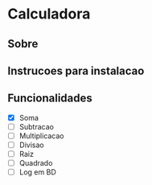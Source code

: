 # Calculadora


## Sobre


## Instrucoes para instalacao


## Funcionalidades

- [x] Soma
- [ ] Subtracao
- [ ] Multiplicacao
- [ ] Divisao
- [ ] Raiz
- [ ] Quadrado
- [ ] Log em BD